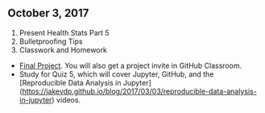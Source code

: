 ## October 3, 2017
1. Present Health Stats Part 5
2. Bulletproofing Tips
3. Classwork and Homework
  * [Final Project](FinalProjects/Fall2017.md). You will also get a project invite in GitHub Classroom.
  * Study for Quiz 5, which will cover Jupyter, GitHub, and the [Reproducible Data Analysis in Jupyter] (https://jakevdp.github.io/blog/2017/03/03/reproducible-data-analysis-in-jupyter) videos.

